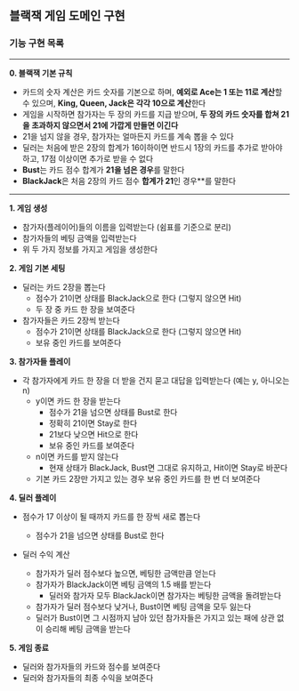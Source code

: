 ## 블랙잭 게임 도메인 구현

### 기능 구현 목록

---

**0. 블랙잭 기본 규칙**

- 카드의 숫자 계산은 카드 숫자를 기본으로 하며, **예외로 Ace는 1 또는 11로 계산**할 수 있으며, **King, Queen, Jack은 각각 10으로 계산**한다
- 게임을 시작하면 참가자는 두 장의 카드를 지급 받으며,  **두 장의 카드 숫자를 합쳐 21을 초과하지 않으면서 21에 가깝게 만들면 이긴다**
- 21을 넘지 않을 경우, 참가자는 얼마든지 카드를 계속 뽑을 수 있다
- 딜러는 처음에 받은 2장의 합계가 16이하이면 반드시 1장의 카드를 추가로 받아야 하고, 17점 이상이면 추가로 받을 수 없다
- **Bust**는 카드 점수 합계가 **21을 넘은 경우**를 말한다
- **BlackJack**은 처음 2장의 카드 점수 **합계가 21**인 경우**를 말한다

---

**1. 게임 생성**

- 참가자(플레이어)들의 이름을 입력받는다 (쉼표를 기준으로 분리)
- 참가자들의 베팅 금액을 입력받는다
- 위 두 가지 정보를 가지고 게임을 생성한다

**2. 게임 기본 세팅**

- 딜러는 카드 2장을 뽑는다
  - 점수가 21이면 상태를 BlackJack으로 한다 (그렇지 않으면 Hit)
  - 두 장 중 카드 한 장을 보여준다 
- 참가자들은 카드 2장씩 받는다
  - 점수가 21이면 상태를 BlackJack으로 한다 (그렇지 않으면 Hit)
  - 보유 중인 카드를 보여준다

**3. 참가자들 플레이**

- 각 참가자에게 카드 한 장을 더 받을 건지 묻고 대답을 입력받는다 (예는 y, 아니오는 n)
  - y이면 카드 한 장을 받는다
    - 점수가 21을 넘으면 상태를 Bust로 한다
    - 정확히 21이면 Stay로 한다
    - 21보다 낮으면 Hit으로 한다
    - 보유 중인 카드를 보여준다
  - n이면 카드를 받지 않는다
    - 현재 상태가 BlackJack, Bust면 그대로 유지하고, Hit이면 Stay로 바꾼다
  - 기본 카드 2장만 가지고 있는 경우 보유 중인 카드를 한 번 더 보여준다

**4. 딜러 플레이**

- 점수가 17 이상이 될 때까지 카드를 한 장씩 새로 뽑는다
  - 점수가 21을 넘으면 상태를 Bust로 한다

- 딜러 수익 계산
  - 참가자가 딜러 점수보다 높으면, 베팅한 금액만큼 얻는다
  - 참가자가 BlackJack이면 베팅 금액의 1.5 배를 받는다
    - 딜러와 참가자 모두 BlackJack이면 참가자는 베팅한 금액을 돌려받는다
  - 참가자가 딜러 점수보다 낮거나, Bust이면 베팅 금액을 모두 잃는다
  - 딜러가 Bust이면 그 시점까지 남아 있던 참가자들은 가지고 있는 패에 상관 없이 승리해 베팅 금액을 받는다

**5. 게임 종료**

- 딜러와 참가자들의 카드와 점수를 보여준다
- 딜러와 참가자들의 최종 수익을 보여준다
